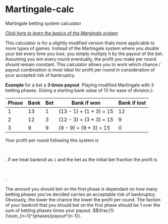# Martingale-calc
Martingale betting system calculator

*[Click here to learn the basics of the Marginale system](https://en.wikipedia.org/wiki/Martingale_(betting_system))*

This calculator is for a slightly modified version thats more applicable to more types of games. Instead of the Martingale system where you *double* your bet every time you lose, you simply multiply it by the payout of the bet. Assuming you win every round eventually, the profit you make per round should remain constant. This calculator allows you to work which chance / payout combination is most ideal for profit per round in consideration of your accepted risk of bankruptcy.

**Example** for a bet a **3 times payout**. Playing modified Martingale with 3 betting phases.
(Using a starting bank value of 13 for ease of division.):

| Phase | Bank | Bet | Bank if won             | Bank if lost |
| ----- | ---- | --- | ----------------------- | ------------ |
| 1     | 13   | 1   | (13 - 1) + (1 * 3) = 15 | 12           |
| 2     | 12   | 3   | (12 - 3) + (3 * 3) = 15 | 9            |
| 3     | 9    | 9   | (9 - 9) + (9 * 3) = 15  | 0            |

Your profit per round following this system is <p align="center"><img src="/tex/2a27241f01be052c656b00fff9aedcf0.svg?invert_in_darkmode&sanitize=true" align=middle width=224.25630315pt height=16.438356pt/></p>. If we treat bankroll as `1` and the bet as the initial bet fraction the profit is <p align="center"><img src="/tex/579dda2f2a66a74b82a8c663fd3025c7.svg?invert_in_darkmode&sanitize=true" align=middle width=171.491628pt height=16.438356pt/></p>.

The amount you should bet on the first phase is dependant on how many betting phases you've decided carries an acceptable risk of bankruptcy. Obviously, the lower the chance the lower the profit per round. The faction of your bankroll that you should bet on the first phase should be 1 over the sum of betting phases times your payout. $$\frac{1}{\sum_{n=1}^{phases}payout^{n-1}}.

